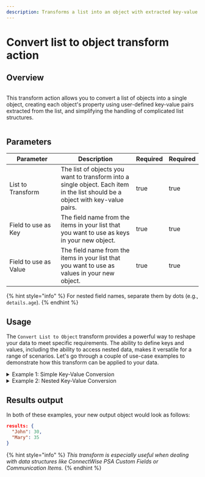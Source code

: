 ```yaml
---
description: Transforms a list into an object with extracted key-value pairs.
---
```


# Convert list to object transform action

## Overview

<figure><img src="../../../../.gitbook/assets/Screenshot 2025-03-28 at 11.26.59 AM.png" alt=""><figcaption></figcaption></figure>

This transform action allows you to convert a list of objects into a single object, creating each object's property using user-defined key-value pairs extracted from the list, and simplifying the handling of complicated list structures.

<figure><img src="../../../../.gitbook/assets/Screenshot 2025-03-24 at 10.54.26 AM.png" alt=""><figcaption></figcaption></figure>

## Parameters

<table><thead><tr><th width="217">Parameter</th><th width="417.3333333333333">Description</th><th data-type="checkbox">Required</th><th data-hidden data-type="checkbox">Required</th></tr></thead><tbody><tr><td>List to Transform</td><td>The list of objects you want to transform into a single object. Each item in the list should be a object with key-value pairs.</td><td>true</td><td>true</td></tr><tr><td>Field to use as Key</td><td>The field name from the items in your list that you want to use as keys in your new object.</td><td>true</td><td>true</td></tr><tr><td>Field to use as Value</td><td>The field name from the items in your list that you want to use as values in your new object.</td><td>true</td><td>true</td></tr></tbody></table>

{% hint style="info" %}
For nested field names, separate them by dots (e.g., `details.age`).
{% endhint %}

## Usage

The `Convert List to Object` transform provides a powerful way to reshape your data to meet specific requirements. The ability to define keys and values, including the ability to access nested data, makes it versatile for a range of scenarios. Let's go through a couple of use-case examples to demonstrate how this transform can be applied to your data.

<details>

<summary>Example 1: Simple Key-Value Conversion</summary>

Let's assume we have this list of objects called `mylist`:

```json
mylist: [
  {
    name: "John",
    age: 30,
    hobbies: ["golf", "reading"],
  },
  {
    name: "Mary",
    age: 35,
    hobbies: ["cooking", "music"],
  },
]
```

**Action Parameters:**

We want to create a new object where the keys are the `name` field and the values are the `age` field. We would use the following parameters:

```json
key_field: name
value_field: age
```

**Jinja2 Equivalent:**

```jinja2
{% raw %}
{% set new_object = {} %}
{% for item in mylist %}
  {% set _ = new_object.update({item['name']: item['age']}) %}
{% endfor %}
{% endraw %}


```

</details>

<details>

<summary>Example 2: Nested Key-Value Conversion</summary>

Now, let's consider a list of objects where some fields are nested:

```json
mylist: [
  {
    name: "John",
    details: {
      age: 30,
      occupation: "Engineer"
    },
    hobbies: ["golf", "reading"],
  },
  {
    name: "Mary",
    details: {
      age: 35,
      occupation: "Doctor"
    },
    hobbies: ["cooking", "music"],
  },
]
```

**Action Parameters:**

In this case, the `age` field is nested under the `details` object. So, to create an object where the keys are the `name` field and the values are the `age` field nested under `details`, we would use the following parameters:

```json
key_field: name
value_field: details.age
```

**Jinja2 Equivalent:**

```jinja2
{% raw %}
{% set new_object = {} %}
{% for item in mylist %}
  {% set _ = new_object.update({item['name']: item['details']['age']}) %}
{% endfor %}
{% endraw %}


```

</details>

## Results output

In both of these examples, your new output object would look as follows:

```json
results: {
  "John": 30,
  "Mary": 35
}
```

{% hint style="info" %}
_This transform is especially useful when dealing with data structures like ConnectWise PSA Custom Fields or Communication Items._
{% endhint %}
